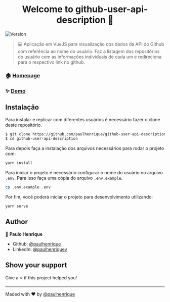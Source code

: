 <h1 align="center">Welcome to github-user-api-description 👋</h1>
<p>
  <img alt="Version" src="https://img.shields.io/badge/version-0.1.0-blue.svg?cacheSeconds=2592000" />
</p>

>💻 Aplicação em VueJS para visualização dos dados da API do Github com referência ao nome do usuário. Faz a listagem dos repositórios do usuário com as informações individuais de cada um e redireciona para o respectivo link no github.

### 🏠 [Homepage](https://github-user-api-description.vercel.app/)

### ✨ [Demo](https://github-user-api-description.vercel.app/)

## Instalação

Para instalar e replicar com diferentes usuários é necessário fazer o clone deste repositório. 

```sh
$ git clone https://github.com/paulhenrique/github-user-api-description.git
$ cd github-user-api-description

``` 

Para depois faça a instalação dos arquivos necessários para rodar o projeto com:
```sh
yarn install
```

Para iniciar o projeto é necessário configurar o nome do usuário no arquivo ```.env```. Para isso faça uma cópia do arquivo ```.env.example```.

```sh
cp .env.example .env
```

Por fim, você poderá iniciar o projeto para desenvolvimento utilizando:

```sh
yarn serve
```


## Author

👤 **Paulo Henrique**

* Github: [@paulhenrique](https://github.com/paulhenrique)
* LinkedIn: [@paulhenriquev](https://linkedin.com/in/paulhenriquev)

## Show your support

Give a ⭐️ if this project helped you!

***
Maded with ❤️ by [@paulhenrique](https://github.com/paulhenrique)
